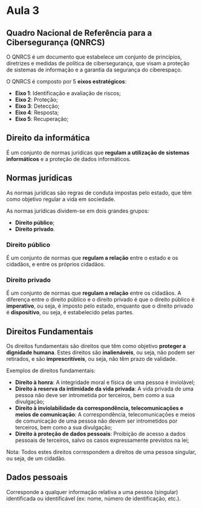 # Aula 3

## Quadro Nacional de Referência para a Cibersegurança (QNRCS)

O QNRCS é um documento que estabelece um conjunto de princípios, diretrizes e medidas de política de cibersegurança, que visam a proteção de sistemas de informação e a garantia da segurança do ciberespaço.

O QNRCS é composto por 5 **eixos estratégicos**:
 - **Eixo 1**: Identificação e avaliação de riscos;
 - **Eixo 2**: Proteção;
 - **Eixo 3**: Detecção;
 - **Eixo 4**: Resposta;
 - **Eixo 5**: Recuperação;

## Direito da informática

É um conjunto de normas jurídicas que **regulam a utilização de sistemas informáticos** e a proteção de dados informáticos.

## Normas jurídicas

As normas jurídicas são regras de conduta impostas pelo estado, que têm como objetivo regular a vida em sociedade.

As normas jurídicas dividem-se em dois grandes grupos:
 - **Direito público**;
 - **Direito privado**.

### Direito público

É um conjunto de normas que **regulam a relação** entre o estado e os cidadãos, e entre os próprios cidadãos.

### Direito privado

É um conjunto de normas que **regulam a relação** entre os cidadãos. A diferença entre o direito público e o direito privado é que o direito público é **imperativo**, ou seja, é imposto pelo estado, enquanto que o direito privado é **dispositivo**, ou seja, é estabelecido pelas partes.

## Direitos Fundamentais

Os direitos fundamentais são direitos que têm como objetivo **proteger a dignidade humana**. Estes direitos são **inalienáveis**, ou seja, não podem ser retirados, e são **imprescritíveis**, ou seja, não têm prazo de validade.

Exemplos de direitos fundamentais:
 - **Direito à honra**: A integridade moral e física de uma pessoa é inviolável;
 - **Direito à reserva da intimidade da vida privada**: A vida privada de uma pessoa não deve ser intrometida por terceiros, bem como a sua divulgação;
 - **Direito à inviolabilidade da correspondência, telecomunicações e meios de comunicação**: A correspondência, telecomunicações e meios de comunicação de uma pessoa não devem ser intrometidos por terceiros, bem como a sua divulgação;
 - **Direito à proteção de dados pessoais**: Proibição de acesso a dados pessoais de terceiros, salvo os casos expressamente previstos na lei;

Nota: Todos estes direitos correspondem a direitos de uma pessoa singular, ou seja, de um cidadão.


## Dados pessoais

Corresponde a qualquer informação relativa a uma pessoa (singular) identificada ou identificável (ex: nome, número de identificação, etc.).

